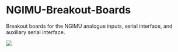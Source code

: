 NGIMU-Breakout-Boards
=====================

Breakout boards for the NGIMU analogue inputs, serial interface, and auxiliary serial interface.

![](https://bytebucket.org/xiotechnologies/ngimu-breakout-boards/raw/3350c2f3f66cac1b29af7e99e01ebbb8df2cd830/NGIMU%20Breakout%20Boards.jpg?token=f5c10f1c0971490229824f8984cc41e6fcb3ceee)
